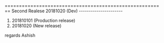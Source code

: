 ========================================================
	Second Realese 20181020 (Dev)
	----------------------


1. 201810101  (Production release) 
2. 20181020   (New release)

regards
Ashish
